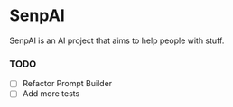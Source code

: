 # SenpAI
SenpAI is an AI project that aims to help people with stuff.


### TODO
- [ ] Refactor Prompt Builder
- [ ] Add more tests
